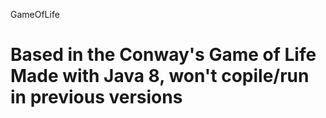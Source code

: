 GameOfLife

Based in the Conway's Game of Life
Made with Java 8, won't copile/run in previous versions
==========
